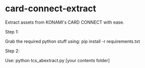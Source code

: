 # card-connect-extract
Extract assets from KONAMI's CARD CONNECT with ease.


Step 1:

Grab the required python stuff using:
  pip install -r requirements.txt

Step 2:

Use:
  python tcs_abextract.py [your contents folder]
